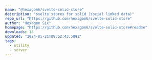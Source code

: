 ```yaml
---
name: "@hexagon6/svelte-solid-store"
description: "svelte stores for solid (social linked data)"
repo_url: "https://github.com/hexagon6/svelte-solid-store"
author: "Hexagon Six"
homepage: "https://github.com/hexagon6/svelte-solid-store#readme"
downloads: 13
updated: "2024-05-21T09:52:43.589Z"
tags: 
  - utility
  - server
---
```

